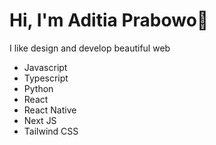 # Hi, I'm Aditia Prabowo👋
I like design and develop beautiful web

* Javascript
* Typescript
* Python
* React
* React Native
* Next JS
* Tailwind CSS
